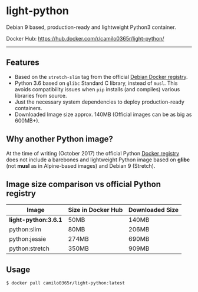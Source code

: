 light-python
==========

Debian 9 based, production-ready and lightweight Python3 container.

Docker Hub: https://hub.docker.com/r/camilo0365r/light-python/

----------

## Features
- Based on the `stretch-slim` tag from the official [Debian Docker registry](https://hub.docker.com/_/debian/).
- Python 3.6 based on `glibc` Standard C library, instead of `musl`. This avoids compatibility issues when `pip` installs (and compiles) various libraries from source.
- Just the necessary system dependencies to deploy production-ready containers.
- Downloaded Image size approx. 140MB (Official images can be as big as 600MB+).

## Why another Python image?
At the time of writing (October 2017) the official Python [Docker registry](https://hub.docker.com/_/python/) does not include a barebones and lightweight Python image based on **glibc** (not **musl** as in Alpine-based images) and Debian 9 (Stretch).

## Image size comparison vs official Python registry

| Image                   | Size in Docker Hub | Downloaded Size |
|-------------------------|--------------------|-----------------|
| **light-python:3.6.1**  | 50MB               | 140MB           |
| python:slim             | 80MB               | 206MB           |
| python:jessie           | 274MB              | 690MB           |
| python:stretch          | 350MB              | 909MB           |


## Usage

```bash
$ docker pull camilo0365r/light-python:latest
```
